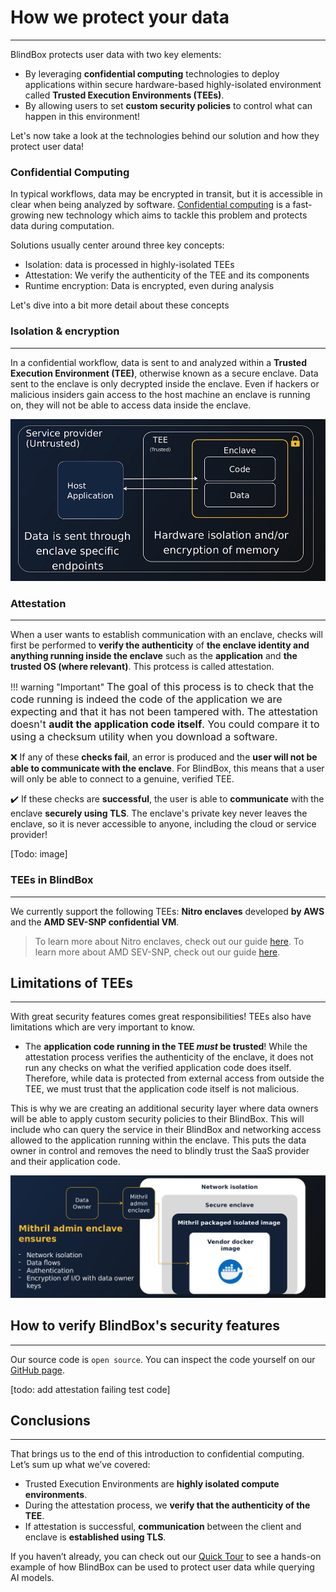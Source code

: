 # How we protect your data
_________________________________

BlindBox protects user data with two key elements: 
+ By leveraging **confidential computing** technologies to deploy applications within secure hardware-based highly-isolated environment called **Trusted Execution Environments (TEEs)**.
+ By allowing users to set **custom security policies** to control what can happen in this environment!

Let's now take a look at the technologies behind our solution and how they protect user data!

### Confidential Computing

In typical workflows, data may be encrypted in transit, but it is accessible in clear when being analyzed by software. [Confidential computing](https://en.wikipedia.org/wiki/Confidential_computing) is a fast-growing new technology which aims to tackle this problem and protects data during computation.

Solutions usually center around three key concepts:
+ Isolation: data is processed in highly-isolated TEEs
+ Attestation: We verify the authenticity of the TEE and its components 
+ Runtime encryption: Data is encrypted, even during analysis

Let's dive into a bit more detail about these concepts

### Isolation & encryption
____________________________________

In a confidential workflow, data is sent to and analyzed within a **Trusted Execution Environment (TEE)**, otherwise known as a secure enclave. Data sent to the enclave is only decrypted inside the enclave. Even if hackers or malicious insiders gain access to the host machine an enclave is running on, they will not be able to access data inside the enclave.

![Trusted Execution Environment](../../assets/TEE.png)

### Attestation
___________________

When a user wants to establish communication with an enclave, checks will first be performed to **verify the authenticity** of **the enclave identity and anything running inside the enclave** such as the **application** and **the trusted OS (where relevant)**. This protcess is called attestation.

!!! warning "Important"
    <font size="3">
    The goal of this process is to check that the code running is indeed the code of the application we are expecting and that it has not been tampered with. The attestation doesn't **audit the application code itself**. You could compare it to using a checksum utility when you download a software.
    </font>


❌ If any of these **checks fail**, an error is produced and the **user will not be able to communicate with the enclave**. For BlindBox, this means that a user will only be able to connect to a genuine, verified TEE.

✔️ If these checks are **successful**, the user is able to **communicate** with the enclave **securely using TLS**. The enclave's private key never leaves the enclave, so it is never accessible to anyone, including the cloud or service provider!

[Todo: image]

### TEEs in BlindBox
______________________

We currently support the following TEEs: **Nitro enclaves** developed **by AWS**  and the **AMD SEV-SNP confidential VM**.

> To learn more about Nitro enclaves, check out our guide [here](../concepts/nitro-enclaves.md).
> To learn more about AMD SEV-SNP, check out our guide [here](../concepts/amd-sev.md).

## Limitations of TEEs
__________________________

With great security features comes great responsibilities! TEEs also have limitations which are very important to know.

+ The **application code running in the TEE *must* be trusted**! While the attestation process verifies the authenticity of the enclave, it does not run any checks on what the verified application code does itself. Therefore, while data is protected from external access from outside the TEE, we must trust that the application code itself is not malicious.

This is why we are creating an additional security layer where data owners will be able to apply custom security policies to their BlindBox. This will include who can query the service in their BlindBox and networking access allowed to the application running within the enclave. This puts the data owner in control and removes the need to blindly trust the SaaS provider and their application code.

![VPS arch](../../assets/vps-arch.png)

## How to verify BlindBox's security features
___________________________________________

Our source code is `open source`. You can inspect the code yourself on our [GitHub page](https://github.com/mithril-security/blindbox).

[todo: add attestation failing test code]

## Conclusions
___________________________________________

That brings us to the end of this introduction to confidential computing. Let’s sum up what we’ve covered:

- Trusted Execution Environments are **highly isolated compute environments**.
- During the attestation process, we **verify that the authenticity of the TEE**.
- If attestation is successful, **communication** between the client and enclave is **established using TLS**.

If you haven’t already, you can check out our [Quick Tour](quick-tour.ipynb) to see a hands-on example of how BlindBox can be used to protect user data while querying AI models.
